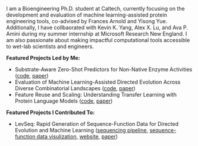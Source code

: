  I am a Bioengineering Ph.D. student at Caltech, currently focusing on the development and evaluation of machine learning-assisted protein engineering tools, co-advised by Frances Arnold and Yisong Yue. Additionally, I have collbaorated with Kevin K. Yang, Alex X. Lu, and Ava P. Amini during my summer internship at Microsoft Research New England. I am also passionate about making impactful computational tools accessible to wet-lab scientists and engineers.

**Featured Projects Led by Me:**
 -  Substrate-Aware Zero-Shot Predictors for Non-Native Enzyme Activities ([code](https://github.com/fhalab/substrate_aware_zs), [paper](https://openreview.net/forum?id=IqPlnXw1BJ))
 -  Evaluation of Machine Learning-Assisted Directed Evolution Across Diverse Combinatorial Landscapes ([code](https://github.com/fhalab/SSMuLA), [paper](https://www.biorxiv.org/content/10.1101/2024.10.24.619774v1))
 -  Feature Reuse and Scaling: Understanding Transfer Learning with Protein Language Models ([code](https://github.com/microsoft/protein-transfer), [paper](https://proceedings.mlr.press/v235/li24a.html))

**Featured Projects I Contributed To:**
 -  LevSeq: Rapid Generation of Sequence-Function Data for Directed Evolution and Machine Learning ([sequencing pipeline](https://github.com/fhalab/LevSeq), [sequence-function data visulization](https://github.com/fhalab/LevSeq_db), [website](https://levseqdb.streamlit.app/), [paper](https://pubs.acs.org/doi/10.1021/acssynbio.4c00625))
